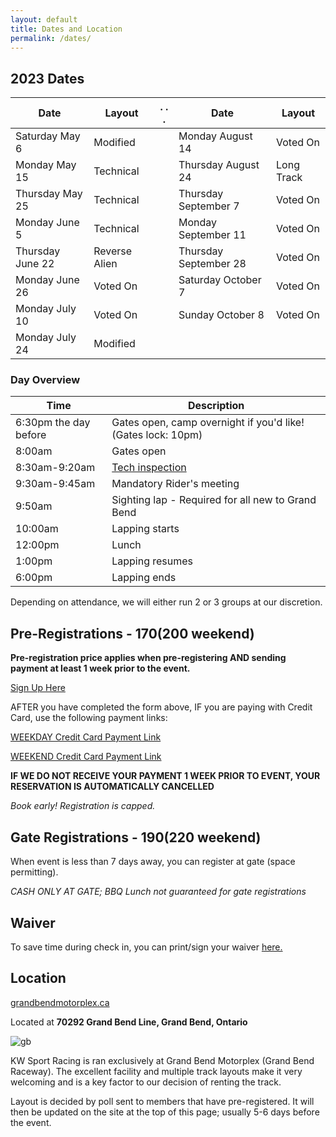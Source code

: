 ```yaml
---
layout: default
title: Dates and Location
permalink: /dates/
---
```


## 2023 Dates

| **Date**            | **Layout**           | . . . | **Date**             | **Layout**           |
|---------------------|----------------------|-------|----------------------|----------------------|
| Saturday May 6      |Modified              |       | Monday August 14     |Voted On              |
| Monday May 15       |Technical             |       | Thursday August 24   |Long Track            |
| Thursday May 25     |Technical             |       | Thursday September 7 |Voted On              |
| Monday June 5       |Technical             |       | Monday September 11  |Voted On              |                              
| Thursday June 22    |Reverse Alien         |       | Thursday September 28|Voted On              |
| Monday June 26      |Voted On              |       | Saturday October 7   |Voted On              |
| Monday July 10      |Voted On              |       | Sunday October 8     |Voted On              |
| Monday July 24      |Modified              |       



### Day Overview

| **Time**              | **Description**                                                              |
|-----------------------|------------------------------------------------------------------------------|
| 6:30pm the day before | Gates open, camp overnight if you'd like! (Gates lock: 10pm)                 |
| 8:00am                | Gates open                                                                   |
| 8:30am-9:20am         | [Tech inspection](/rules/)                                                   |
| 9:30am-9:45am         | Mandatory Rider's meeting                                                    |
| 9:50am                | Sighting lap - Required for all new to Grand Bend                            |
| 10:00am               | Lapping starts                                                               |
| 12:00pm               | Lunch                                                                        |
| 1:00pm                | Lapping resumes                                                              |
| 6:00pm                | Lapping ends                                                                 |

Depending on attendance, we will either run 2 or 3 groups at our discretion.

## Pre-Registrations - $170 ($200 weekend)

**Pre-registration price applies when pre-registering AND sending payment at least 1 week prior to the event.**

[Sign Up Here](https://forms.gle/yKHhoN7DuDRbLWcJA)

AFTER you have completed the form above, IF you are paying with Credit Card, use the following payment links:

[WEEKDAY Credit Card Payment Link](https://buy.stripe.com/00g7st79W8Uk8vu5kr)

[WEEKEND Credit Card Payment Link](https://buy.stripe.com/5kAbIJ2TG7Qg132bIN)

**IF WE DO NOT RECEIVE YOUR PAYMENT 1 WEEK PRIOR TO EVENT, YOUR RESERVATION IS AUTOMATICALLY CANCELLED**

*Book early! Registration is capped.*

## Gate Registrations - $190 ($220 weekend)

When event is less than 7 days away, you can register at gate (space permitting).

*CASH ONLY AT GATE; BBQ Lunch not guaranteed for gate registrations*



## Waiver
To save time during check in, you can print/sign your waiver [here.](https://drive.google.com/file/d/1BOBIBmM_7Y_iKUKtFO_ZFKxqYi4q8teK/view?usp=sharing)

## Location

[grandbendmotorplex.ca](http://www.grandbendmotorplex.ca/grand-bend-raceway/)

Located at **70292 Grand Bend Line, Grand Bend, Ontario**

![gb](/img/raceway.jpg)

KW Sport Racing is ran exclusively at Grand Bend Motorplex (Grand Bend Raceway). The excellent facility and multiple track layouts make it very welcoming and is a key factor to our decision of renting the track.

Layout is decided by poll sent to members that have pre-registered. It will then be updated on the site at the top of this page; usually 5-6 days before the event.
